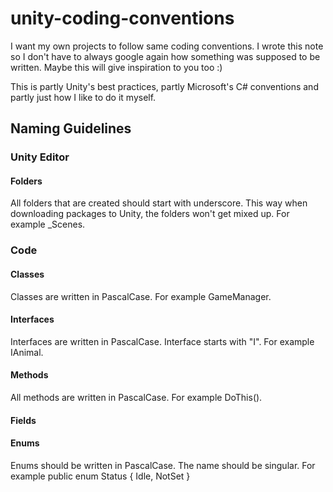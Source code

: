 # unity-coding-conventions
I want my own projects to follow same coding conventions. I wrote this note so I don't have to always google again how something was supposed to be written. Maybe this will give inspiration to you too :)

This is partly Unity's best practices, partly Microsoft's C# conventions and partly just how I like to do it myself.

## Naming Guidelines

### Unity Editor

#### Folders
All folders that are created should start with underscore. This way when downloading packages to Unity, the folders won't get mixed up. For example _Scenes.

### Code

#### Classes
Classes are written in PascalCase. For example GameManager.

#### Interfaces
Interfaces are written in PascalCase. Interface starts with "I". For example IAnimal.

#### Methods
All methods are written in PascalCase. For example DoThis().

#### Fields

#### Enums
Enums should be written in PascalCase. The name should be singular. For example public enum Status { Idle, NotSet }
